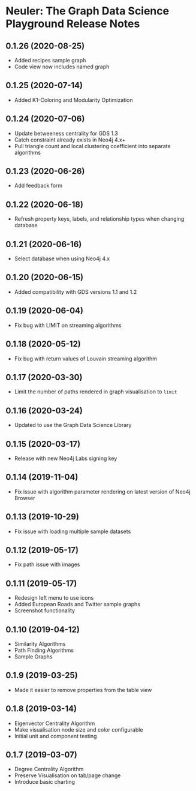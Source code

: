 # Neuler: The Graph Data Science Playground Release Notes

## 0.1.26 (2020-08-25)

* Added recipes sample graph
* Code view now includes named graph

## 0.1.25 (2020-07-14)

* Added K1-Coloring and Modularity Optimization

## 0.1.24 (2020-07-06)

* Update betweeness centrality for GDS 1.3
* Catch constraint already exists in Neo4j 4.x+
* Pull triangle count and local clustering coefficient into separate algorithms

## 0.1.23 (2020-06-26)

* Add feedback form

## 0.1.22 (2020-06-18)

* Refresh property keys, labels, and relationship types when changing database

## 0.1.21 (2020-06-16)

* Select database when using Neo4j 4.x

## 0.1.20 (2020-06-15)

* Added compatibility with GDS versions 1.1 and 1.2

## 0.1.19 (2020-06-04)

* Fix bug with LIMIT on streaming algorithms

## 0.1.18 (2020-05-12)

* Fix bug with return values of Louvain streaming algorithm

## 0.1.17 (2020-03-30)

* Limit the number of paths rendered in graph visualisation to `limit`

## 0.1.16 (2020-03-24)

* Updated to use the Graph Data Science Library 

## 0.1.15 (2020-03-17)

* Release with new Neo4j Labs signing key

## 0.1.14 (2019-11-04)

* Fix issue with algorithm parameter rendering on latest version of Neo4j Browser 

## 0.1.13 (2019-10-29)

- Fix issue with loading multiple sample datasets

## 0.1.12 (2019-05-17)

- Fix path issue with images

## 0.1.11 (2019-05-17)

- Redesign left menu to use icons 
- Added European Roads and Twitter sample graphs
- Screenshot functionality

## 0.1.10 (2019-04-12)

- Similarity Algorithms
- Path Finding Algorithms
- Sample Graphs

## 0.1.9 (2019-03-25)

- Made it easier to remove properties from the table view

## 0.1.8 (2019-03-14)

- Eigenvector Centrality Algorithm
- Make visualisation node size and color configurable
- Initial unit and component testing

## 0.1.7 (2019-03-07)

- Degree Centrality Algorithm
- Preserve Visualisation on tab/page change
- Introduce basic charting
